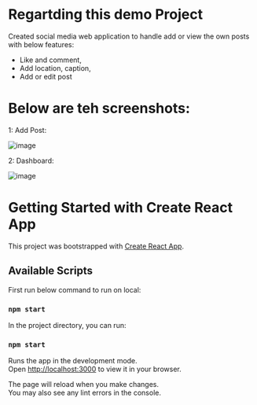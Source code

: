 # Regartding this demo Project

Created social media web application to handle add or view the own posts with below features:
 -  Like and comment,
 -  Add location, caption,
 -  Add or edit post

# Below are teh screenshots:
1: Add Post:

![image](https://github.com/murli-pillamari/instagram-v2/assets/70046894/2dd48df3-4b63-44d3-9ff6-c9159bf899f5)

2: Dashboard:

![image](https://github.com/murli-pillamari/instagram-v2/assets/70046894/272c04dc-7446-47e3-a191-077aae649ca9)


# Getting Started with Create React App

This project was bootstrapped with [Create React App](https://github.com/facebook/create-react-app).

## Available Scripts

First run below command to run on local:
### `npm start`

In the project directory, you can run:

### `npm start`

Runs the app in the development mode.\
Open [http://localhost:3000](http://localhost:3000) to view it in your browser.

The page will reload when you make changes.\
You may also see any lint errors in the console.

